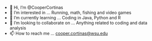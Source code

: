 - 👋 Hi, I’m @CooperCortinas
- 👀 I’m interested in ... Running, math, fishing and video games
- 🌱 I’m currently learning ... Coding in Java, Python and R
- 💞️ I’m looking to collaborate on ... Anything related to coding and data analysis
- 📫 How to reach me ... cooper.cortinas@wsu.edu

<!---
CooperCortinas/CooperCortinas is a ✨ special ✨ repository because its `README.md` (this file) appears on your GitHub profile.
You can click the Preview link to take a look at your changes.
--->
